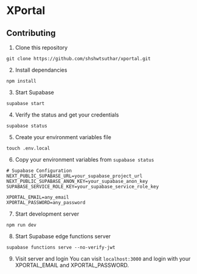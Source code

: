 # XPortal

## Contributing
1. Clone this repository
```
git clone https://github.com/shshwtsuthar/xportal.git
```

2. Install dependancies 
```
npm install
```

3. Start Supabase
```
supabase start
```

4. Verify the status and get your credentials
```
supabase status
```

5. Create your environment variables file 
```
touch .env.local
```

6. Copy your environment variables from `supabase status`
```
# Supabase Configuration
NEXT_PUBLIC_SUPABASE_URL=your_supabase_project_url
NEXT_PUBLIC_SUPABASE_ANON_KEY=your_supabase_anon_key
SUPABASE_SERVICE_ROLE_KEY=your_supabase_service_role_key

XPORTAL_EMAIL=any_email
XPORTAL_PASSWORD=any_password
```

7. Start development server
```
npm run dev
```

8. Start Supabase edge functions server
```
supabase functions serve --no-verify-jwt
```

9. Visit server and login
You can visit `localhost:3000` and login with your XPORTAL_EMAIL and XPORTAL_PASSWORD.